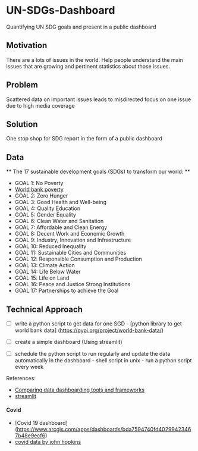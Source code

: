 # UN-SDGs-Dashboard
Quantifying UN SDG goals and present in a public dashboard


## Motivation
There are a lots of issues in the world. Help people understand the main issues that are growing and pertinent statistics about those issues.

## Problem
Scattered data on important issues leads to misdirected focus on one issue due to high media coverage

## Solution
One stop shop for SDG report in the form of a public dashboard


## Data
** The 17 sustainable development goals (SDGs) to transform our world: **
- GOAL 1: No Poverty
 - [World bank poverty](https://pip.worldbank.org/home)
- GOAL 2: Zero Hunger
- GOAL 3: Good Health and Well-being
- GOAL 4: Quality Education
- GOAL 5: Gender Equality
- GOAL 6: Clean Water and Sanitation
- GOAL 7: Affordable and Clean Energy
- GOAL 8: Decent Work and Economic Growth
- GOAL 9: Industry, Innovation and Infrastructure
- GOAL 10: Reduced Inequality
- GOAL 11: Sustainable Cities and Communities
- GOAL 12: Responsible Consumption and Production
- GOAL 13: Climate Action
- GOAL 14: Life Below Water
- GOAL 15: Life on Land
- GOAL 16: Peace and Justice Strong Institutions
- GOAL 17: Partnerships to achieve the Goal

## Technical Approach

- [ ] write a python script to get data for one SGD
      - [python library to get world bank data] (https://pypi.org/project/world-bank-data/)
- [ ] create a simple dashboard (Using streamlit)
- [ ] schedule the python script to run regularly and update the data automatically in the dashboard
      - shell script in unix
      - run a python script every week


References:
- [Comparing data dashboarding tools and frameworks](https://www.datarevenue.com/en-blog/data-dashboarding-streamlit-vs-dash-vs-shiny-vs-voila#:~:text=Streamlit%20is%20a%20dashboard%20tool,into%20full%2C%20interactive%20web%20applications.)
- [streamlit](https://streamlit.io/)

#### Covid
- [Covid 19 dashboard] (https://www.arcgis.com/apps/dashboards/bda7594740fd40299423467b48e9ecf6)
- [covid data by john hopkins](https://github.com/CSSEGISandData/COVID-19)
